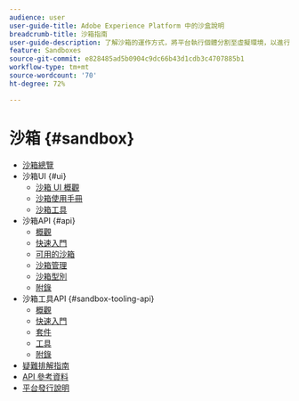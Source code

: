 ```yaml
---
audience: user
user-guide-title: Adobe Experience Platform 中的沙盒說明
breadcrumb-title: 沙箱指南
user-guide-description: 了解沙箱的運作方式，將平台執行個體分割至虛擬環境，以進行開發、測試和應用程式部署。
feature: Sandboxes
source-git-commit: e828485ad5b0904c9dc66b43d1cdb3c4707885b1
workflow-type: tm+mt
source-wordcount: '70'
ht-degree: 72%

---
```



# 沙箱 {#sandbox}

* [沙箱總覽](home.md)
* 沙箱UI {#ui}
   * [沙箱 UI 概觀](ui/overview.md)
   * [沙箱使用手冊](ui/user-guide.md)
   * [沙箱工具](ui/sandbox-tooling.md)
* 沙箱API {#api}
   * [概觀](api/overview.md)
   * [快速入門](api/getting-started.md)
   * [可用的沙箱](api/available.md)
   * [沙箱管理](api/sandboxes.md)
   * [沙箱型別](api/types.md)
   * [附錄](api/appendix.md)
* 沙箱工具API {#sandbox-tooling-api}
   * [概觀](sandbox-tooling-api/overview.md)
   * [快速入門](sandbox-tooling-api/getting-started.md)
   * [套件](sandbox-tooling-api/packages.md)
   * [工具](sandbox-tooling-api/tools.md)
   * [附錄](sandbox-tooling-api/appendix.md)
* [疑難排解指南](troubleshooting-guide.md)
* [API 參考資料](https://www.adobe.io/experience-platform-apis/references/sandbox)
* [平台發行說明](https://experienceleague.adobe.com/zh-hant/docs/experience-platform/release-notes/latest)
